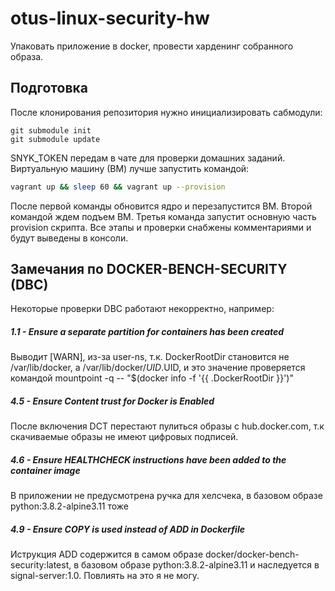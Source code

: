 # otus-linux-security-hw
Упаковать приложение в docker, провести харденинг собранного образа.

## Подготовка
После клонирования репозитория нужно инициализировать сабмодули:
```shell script
git submodule init
git submodule update
```
SNYK_TOKEN передам в чате для проверки домашних заданий.
Виртуальную машину (ВМ) лучше запустить командой:
```bash
vagrant up && sleep 60 && vagrant up --provision
```
После первой команды обновится ядро и перезапустится ВМ.
Второй командой ждем подъем ВМ.
Третья команда запустит основную часть provision скрипта.
Все этапы и проверки снабжены комментариями и будут выведены в консоли.

## Замечания по DOCKER-BENCH-SECURITY (DBC)
Некоторые проверки DBC работают некорректно, например:
##### 1.1 - Ensure a separate partition for containers has been created
Выводит [WARN], из-за user-ns, т.к. DockerRootDir становится не /var/lib/docker, а /var/lib/docker/$UID.$UID, и это значение проверяется командой mountpoint -q -- "$(docker info -f '{{ .DockerRootDir }}')"
##### 4.5 - Ensure Content trust for Docker is Enabled
После включения DCT перестают пулиться образы с hub.docker.com, т.к скачиваемые образы не имеют цифровых подписей.
##### 4.6 - Ensure HEALTHCHECK instructions have been added to the container image
В приложении не предусмотрена ручка для хелсчека, в базовом образе python:3.8.2-alpine3.11 тоже
##### 4.9  - Ensure COPY is used instead of ADD in Dockerfile
Иструкция ADD содержится в самом образе docker/docker-bench-security:latest, в базовом образе python:3.8.2-alpine3.11 и наследуется в signal-server:1.0. Повлиять на это я не могу.